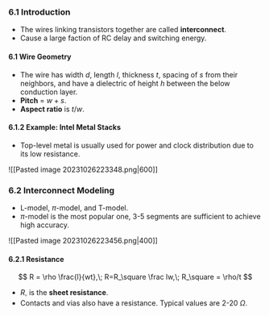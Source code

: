 ### 6.1 Introduction

* The wires linking transistors together are called **interconnect**.
* Cause a large faction of RC delay and switching energy.

#### 6.1 Wire Geometry

* The wire has width $d$, length $l$, thickness $t$, spacing of $s$ from their neighbors, and have a dielectric of height $h$ between the below conduction layer.
* **Pitch** = $w + s$.
* **Aspect ratio** is $t/w$.

#### 6.1.2 Example: Intel Metal Stacks

* Top-level metal is usually used for power and clock distribution due to its low resistance.

![[Pasted image 20231026223348.png|600]]

### 6.2 Interconnect Modeling

* L-model, $\pi$-model, and T-model.
* $\pi$-model is the most popular one, 3-5 segments are sufficient to achieve high accuracy.

![[Pasted image 20231026223456.png|400]]

#### 6.2.1 Resistance

$$
R = \rho \frac{l}{wt},\; R=R_\square \frac lw,\; R_\square = \rho/t
$$

* $R_\square$ is the **sheet resistance**.
* Contacts and vias also have a resistance. Typical values are 2-20 $\Omega$.

